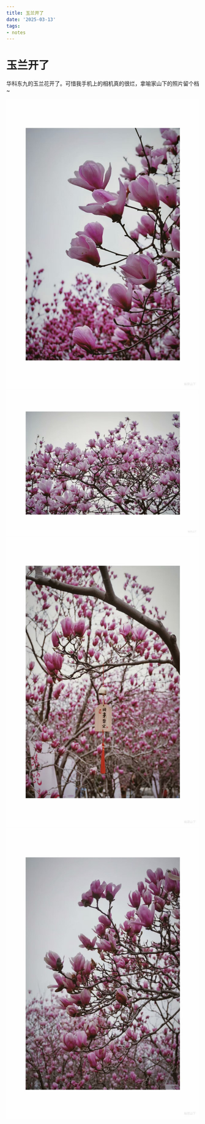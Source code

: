 ```yaml
---
title: 玉兰开了
date: '2025-03-13'
tags:
- notes
---
```


# 玉兰开了
华科东九的玉兰花开了。可惜我手机上的相机真的很烂，拿喻家山下的照片留个档~

![好多花花好多](1.jpg)
![好多花花好多](2.jpg)
![好多花花好多](3.jpg)
![好多花花好多](4.jpg)


